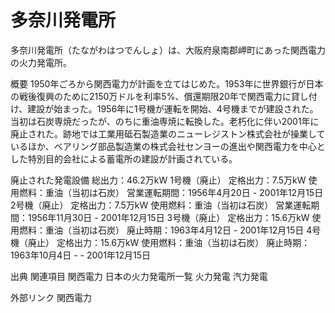 # 多奈川発電所

多奈川発電所（たながわはつでんしょ）は、大阪府泉南郡岬町にあった関西電力の火力発電所。

概要
1950年ごろから関西電力が計画を立てはじめた。1953年に世界銀行が日本の戦後復興のために2150万ドルを利率5%、償還期限20年で関西電力に貸し付け、建設が始まった。1956年に1号機が運転を開始、4号機までが建設された。当初は石炭専焼だったが、のちに重油専焼に転換した。老朽化に伴い2001年に廃止された。跡地では工業用砥石製造業のニューレジストン株式会社が操業しているほか、ベアリング部品製造業の株式会社センヨーの進出や関西電力を中心とした特別目的会社による蓄電所の建設が計画されている。

廃止された発電設備
総出力：46.2万kW
1号機（廃止）
定格出力：7.5万kW
使用燃料：重油（当初は石炭）
営業運転期間：1956年4月20日 - 2001年12月15日
2号機（廃止）
定格出力：7.5万kW
使用燃料：重油（当初は石炭）
営業運転期間：1956年11月30日 - 2001年12月15日
3号機（廃止）
定格出力：15.6万kW
使用燃料：重油（当初は石炭）
廃止時期：1963年4月12日 - 2001年12月15日
4号機（廃止）
定格出力：15.6万kW
使用燃料：重油（当初は石炭）
廃止時期：1963年10月4日 -  - 2001年12月15日

出典
関連項目
関西電力
日本の火力発電所一覧
火力発電
汽力発電

外部リンク
関西電力